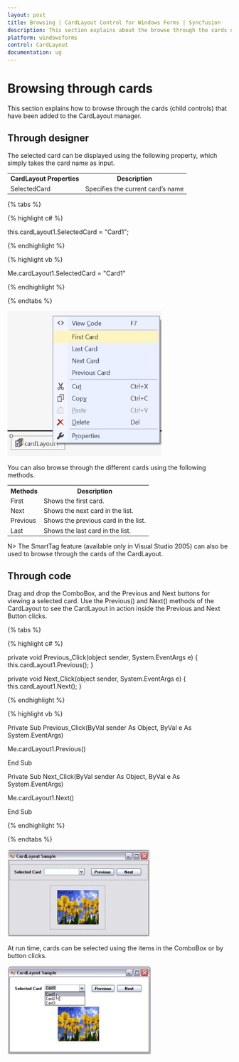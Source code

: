 ```yaml
---
layout: post
title: Browsing | CardLayout Control for Windows Forms | Syncfusion
description: This section explains about the browse through the cards of CardLayout with child controls
platform: windowsforms
control: CardLayout
documentation: ug
---
```


# Browsing through cards

This section explains how to browse through the cards (child controls) that have been added to the CardLayout manager.

## Through designer

The selected card can be displayed using the following property, which simply takes the card name as input.

<table>
<tr>
<th>
CardLayout Properties</th><th>
Description</th></tr>
<tr>
<td>
SelectedCard</td><td>
Specifies the current card’s name</td></tr>
</table>

{% tabs %}

{% highlight c# %}

this.cardLayout1.SelectedCard = "Card1";

{% endhighlight %}

{% highlight vb %}

Me.cardLayout1.SelectedCard = "Card1"

{% endhighlight %}

{% endtabs %}

![Change selected card through smart tag in designer](BrowsingThroughCards_images/BrowsingThroughCards_img1.jpg)

You can also browse through the different cards using the following methods.

<table>
<tr>
<th>
Methods</th><th>
Description</th></tr>
<tr>
<td>
First</td><td>
Shows the first card.</td></tr>
<tr>
<td>
Next</td><td>
Shows the next card in the list.</td></tr>
<tr>
<td>
Previous</td><td>
Shows the previous card in the list.</td></tr>
<tr>
<td>
Last</td><td>
Shows the last card in the list.</td></tr>
</table>

N> The SmartTag feature (available only in Visual Studio 2005) can also be used to browse through the cards of the CardLayout.

## Through code

Drag and drop the ComboBox, and the Previous and Next buttons for viewing a selected card. Use the Previous() and Next() methods of the CardLayout to see the CardLayout in action inside the Previous and Next Button clicks.

{% tabs %}

{% highlight c# %}

private void Previous_Click(object sender, System.EventArgs e)
{
	this.cardLayout1.Previous();
}

private void Next_Click(object sender, System.EventArgs e)
{
	this.cardLayout1.Next();
}

{% endhighlight %}

{% highlight vb %}

Private Sub Previous_Click(ByVal sender As Object, ByVal e As System.EventArgs)

Me.cardLayout1.Previous()

End Sub

Private Sub Next_Click(ByVal sender As Object, ByVal e As System.EventArgs)

Me.cardLayout1.Next()

End Sub

{% endhighlight %}

{% endtabs %}

![Move to the next card from collection of cards in CardLayout](BrowsingThroughCards_images/BrowsingThroughCards_img2.jpeg)

At run time, cards can be selected using the items in the ComboBox or by button clicks.

![Select the card from the collection of cards thorugh drop-down list](BrowsingThroughCards_images/BrowsingThroughCards_img3.jpeg)

